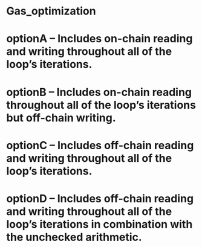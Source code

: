 # Gas_optimization
# optionA – Includes on-chain reading and writing throughout all of the loop’s iterations.
# optionB – Includes on-chain reading throughout all of the loop’s iterations but off-chain writing.
# optionC – Includes off-chain reading and writing throughout all of the loop’s iterations.
# optionD – Includes off-chain reading and writing throughout all of the loop’s iterations in combination with the unchecked arithmetic.
